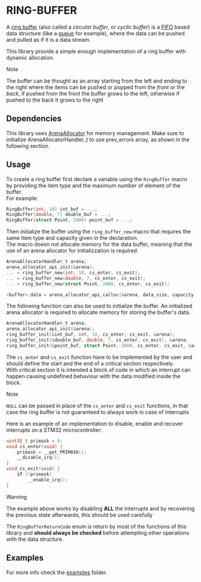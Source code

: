 # RING-BUFFER

A [ring buffer](https://en.wikipedia.org/wiki/Circular_buffer) (also called a *circular buffer*, or *cyclic buffer*) 
is a [FIFO](https://en.wikipedia.org/wiki/FIFO_(computing_and_electronics)) based data structure
(like a [queue](https://en.wikipedia.org/wiki/Queue_(abstract_data_type)) for example),
where the data can be pushed and pulled as if it is a data stream.

This library provide a simple enough implementation of a ring buffer with dynamic allocation.

> [!NOTE]
> The buffer can be thought as an array starting from the left and ending to the right
> where the items can be pushed or popped from the *front* or the *back*, if pushed from the
> front the buffer grows to the left, otherwise if pushed to the back it grows to the right

## Dependencies

This library uses [ArenaAllocator](https://github.com/eagletrt/libarena-allocator-sw.git) for memory management. Make sure to initialize ArenaAllocatorHandler_t to use prev_errors array, as shown in the following section.

## Usage

To create a ring buffer first declare a variable using the `RingBuffer` macro
by providing the item type and the maximum number of element of the buffer. \
For example:
```c
RingBuffer(int, 10) int_buf = ...;
RingBuffer(double, 7) double_buf = ...;
RingBuffer(struct Point, 2000) point_buf = ...;
```

Then initialize the buffer using the `ring_buffer_new` macro that requires
the same item type and capacity given in the declaration.<br/>
The macro doesn not allocate memory for the data buffer, meaning that the use of an arena allocator for initializzation is required.
```c
ArenaAllocatorHandler_t arena;
arena_allocator_api_init(&arena);
... = ring_buffer_new(int, 10, cs_enter, cs_exit);
... = ring_buffer_new(double, 7, cs_enter, cs_exit);
... = ring_buffer_new(struct Point, 2000, cs_enter, cs_exit);

<buffer>.data = arena_allocator_api_calloc(&arena, data_size, capacity);
```

The following function can also be used to initialize the buffer. An initialized arena allocator is required to allocate memory for storing the buffer's data.
```c
ArenaAllocatorHandler_t arena;
arena_allocator_api_init(&arena);
ring_buffer_init(&int_buf, int, 10, cs_enter, cs_exit, &arena);
ring_buffer_init(&double_buf, double, 7, cs_enter, cs_exit), &arena;
ring_buffer_init(&point_buf, struct Point, 2000, cs_enter, cs_exit, &arena);
```

The `cs_enter` and `cs_exit` function have to be implemented by the user
and should define the start and the end of a critical section respectively. \
With critical section it is intended a block of code in which an interrupt can happen
causing undefined behaviour with the data modified inside the block.

> [!NOTE]
> `NULL` can be passed in place of the `cs_enter` and `cs_exit` functions, in that case
> the ring buffer is not guaranteed to always work in case of interrupts

Here is an example of an implementation to disable, enable and recover interrupts on a
STM32 microcontroller:
```c
uint32_t primask = 0;
void cs_enter(void) {
    primask = __get_PRIMASK();
    __disable_irq();
}
void cs_exit(void) {
    if (!primask)
        __enable_irq();
}
```

> [!WARNING]
> The example above works by disabling **ALL** the interrupts and by recovering
> the previous state afterwards, this should be used carefully

The `RingBufferReturnCode` enum is return by most of the functions of this library
and **should always be checked** before attempting other operations with the data structure.

## Examples

For more info check the [examples](./examples/) folder.
